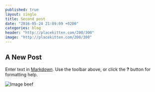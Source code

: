 ```yaml
---
published: true
layout: single
title: Second post
date: "2016-05-24 21:09:09 +0200"
categories: blog
header: "http://placekitten.com/200/300"
image: "http://placekitten.com/200/300"
---
```

## A New Post

Enter text in [Markdown](http://daringfireball.net/projects/markdown/). Use the toolbar above, or click the **?** button for formatting help.

![Image beef]({{site.baseurl}}/_posts/13+March+BEEF!+launches.jpg)
